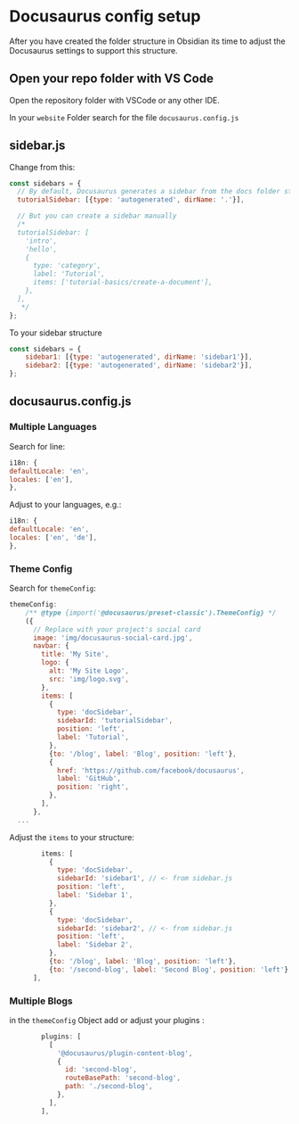# Docusaurus config setup 

After you have created the folder structure in Obsidian its time to adjust the Docusaurus settings to support this structure. 

## Open your repo folder with VS Code

Open the repository folder with VSCode or any other IDE.

In your `website` Folder search for the file `docusaurus.config.js`

## sidebar.js

Change from this:
```js
const sidebars = {
  // By default, Docusaurus generates a sidebar from the docs folder structure
  tutorialSidebar: [{type: 'autogenerated', dirName: '.'}],

  // But you can create a sidebar manually
  /*
  tutorialSidebar: [
    'intro',
    'hello',
    {
      type: 'category',
      label: 'Tutorial',
      items: ['tutorial-basics/create-a-document'],
    },
  ],
   */
};
```

To your sidebar structure
```js
const sidebars = {
	sidebar1: [{type: 'autogenerated', dirName: 'sidebar1'}],
	sidebar2: [{type: 'autogenerated', dirName: 'sidebar2'}],
};
```

## docusaurus.config.js

### Multiple Languages

Search for line:
```js
i18n: {
defaultLocale: 'en',
locales: ['en'],
},
```

Adjust to your languages, e.g.:
```js
i18n: {
defaultLocale: 'en',
locales: ['en', 'de'],
},
```

### Theme Config

Search for `themeConfig`:
```js
themeConfig:
    /** @type {import('@docusaurus/preset-classic').ThemeConfig} */
    ({
      // Replace with your project's social card
      image: 'img/docusaurus-social-card.jpg',
      navbar: {
        title: 'My Site',
        logo: {
          alt: 'My Site Logo',
          src: 'img/logo.svg',
        },
        items: [
          {
            type: 'docSidebar',
            sidebarId: 'tutorialSidebar',
            position: 'left',
            label: 'Tutorial',
          },
          {to: '/blog', label: 'Blog', position: 'left'},
          {
            href: 'https://github.com/facebook/docusaurus',
            label: 'GitHub',
            position: 'right',
          },
        ],
      },
  ...
```

Adjust the `items` to your structure:

```js
        items: [
          {
            type: 'docSidebar',
            sidebarId: 'sidebar1', // <- from sidebar.js
            position: 'left',
            label: 'Sidebar 1',
          },
          {
            type: 'docSidebar',
            sidebarId: 'sidebar2', // <- from sidebar.js
            position: 'left',
            label: 'Sidebar 2',
          },
          {to: '/blog', label: 'Blog', position: 'left'},
          {to: '/second-blog', label: 'Second Blog', position: 'left'}, 
	  ],
```

### Multiple Blogs

in the `themeConfig` Object add or adjust your plugins :

```js
		plugins: [
		  [
			'@docusaurus/plugin-content-blog',
			{
			  id: 'second-blog',
			  routeBasePath: 'second-blog',
			  path: './second-blog', 
			},
		  ],
		],
```

